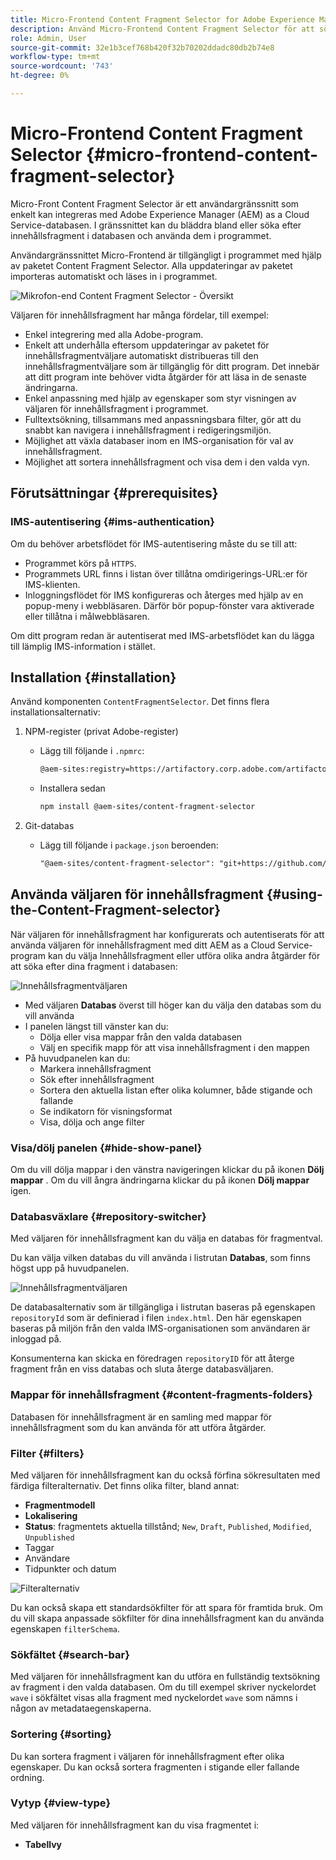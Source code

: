 ```yaml
---
title: Micro-Frontend Content Fragment Selector for Adobe Experience Manager as a Cloud Service
description: Använd Micro-Frontend Content Fragment Selector för att söka, hitta och hämta innehållsfragment från programmet.
role: Admin, User
source-git-commit: 32e1b3cef768b420f32b70202ddadc80db2b74e8
workflow-type: tm+mt
source-wordcount: '743'
ht-degree: 0%

---
```



# Micro-Frontend Content Fragment Selector {#micro-frontend-content-fragment-selector}

Micro-Front Content Fragment Selector är ett användargränssnitt som enkelt kan integreras med Adobe Experience Manager (AEM) as a Cloud Service-databasen. I gränssnittet kan du bläddra bland eller söka efter innehållsfragment i databasen och använda dem i programmet.

Användargränssnittet Micro-Frontend är tillgängligt i programmet med hjälp av paketet Content Fragment Selector. Alla uppdateringar av paketet importeras automatiskt och läses in i programmet.

![Mikrofon-end Content Fragment Selector - Översikt](/help/headless/assets/content-fragment-selector-overview.png)

Väljaren för innehållsfragment har många fördelar, till exempel:

* Enkel integrering med alla Adobe-program.
* Enkelt att underhålla eftersom uppdateringar av paketet för innehållsfragmentväljare automatiskt distribueras till den innehållsfragmentväljare som är tillgänglig för ditt program. Det innebär att ditt program inte behöver vidta åtgärder för att läsa in de senaste ändringarna.
* Enkel anpassning med hjälp av egenskaper som styr visningen av väljaren för innehållsfragment i programmet.
* Fulltextsökning, tillsammans med anpassningsbara filter, gör att du snabbt kan navigera i innehållsfragment i redigeringsmiljön.
* Möjlighet att växla databaser inom en IMS-organisation för val av innehållsfragment.
* Möjlighet att sortera innehållsfragment och visa dem i den valda vyn.

## Förutsättningar {#prerequisites}

### IMS-autentisering {#ims-authentication}

Om du behöver arbetsflödet för IMS-autentisering måste du se till att:

* Programmet körs på `HTTPS`.
* Programmets URL finns i listan över tillåtna omdirigerings-URL:er för IMS-klienten.
* Inloggningsflödet för IMS konfigureras och återges med hjälp av en popup-meny i webbläsaren. Därför bör popup-fönster vara aktiverade eller tillåtna i målwebbläsaren.

Om ditt program redan är autentiserat med IMS-arbetsflödet kan du lägga till lämplig IMS-information i stället.

## Installation {#installation}

Använd komponenten `ContentFragmentSelector`. Det finns flera installationsalternativ:

1. NPM-register (privat Adobe-register)

   * Lägg till följande i `.npmrc`:

     ```html
     @aem-sites:registry=https://artifactory.corp.adobe.com/artifactory/api/npm/npm-aem-sites-release/
     ```

   * Installera sedan

     ```html
     npm install @aem-sites/content-fragment-selector
     ```

1. Git-databas

   * Lägg till följande i `package.json` beroenden:

     ```html
     "@aem-sites/content-fragment-selector": "git+https://github.com/adobe/<your-private-repo-url>.git#version"
     ```

## Använda väljaren för innehållsfragment {#using-the-Content-Fragment-selector}

När väljaren för innehållsfragment har konfigurerats och autentiserats för att använda väljaren för innehållsfragment med ditt AEM as a Cloud Service-program kan du välja Innehållsfragment eller utföra olika andra åtgärder för att söka efter dina fragment i databasen:

![Innehållsfragmentväljaren](/help/headless/assets/content-fragment-selector-using.png)

* Med väljaren **Databas** överst till höger kan du välja den databas som du vill använda
* I panelen längst till vänster kan du:
   * Dölja eller visa mappar från den valda databasen
   * Välj en specifik mapp för att visa innehållsfragment i den mappen
* På huvudpanelen kan du:
   * Markera innehållsfragment
   * Sök efter innehållsfragment
   * Sortera den aktuella listan efter olika kolumner, både stigande och fallande
   * Se indikatorn för visningsformat
   * Visa, dölja och ange filter

### Visa/dölj panelen {#hide-show-panel}

Om du vill dölja mappar i den vänstra navigeringen klickar du på ikonen **Dölj mappar** . Om du vill ångra ändringarna klickar du på ikonen **Dölj mappar** igen.

### Databasväxlare {#repository-switcher}

Med väljaren för innehållsfragment kan du välja en databas för fragmentval.

Du kan välja vilken databas du vill använda i listrutan **Databas**, som finns högst upp på huvudpanelen.

![Innehållsfragmentväljaren](/help/headless/assets/content-fragment-repository-selector.png)

De databasalternativ som är tillgängliga i listrutan baseras på egenskapen `repositoryId` som är definierad i filen `index.html`. Den här egenskapen baseras på miljön från den valda IMS-organisationen som användaren är inloggad på.

Konsumenterna kan skicka en föredragen `repositoryID` för att återge fragment från en viss databas och sluta återge databasväljaren.

### Mappar för innehållsfragment {#content-fragments-folders}

Databasen för innehållsfragment är en samling med mappar för innehållsfragment som du kan använda för att utföra åtgärder.

### Filter {#filters}

Med väljaren för innehållsfragment kan du också förfina sökresultaten med färdiga filteralternativ. Det finns olika filter, bland annat:

* **Fragmentmodell**
* **Lokalisering**
* **Status**: fragmentets aktuella tillstånd; `New`, `Draft`, `Published`, `Modified`, `Unpublished`
* Taggar
* Användare
* Tidpunkter och datum

![Filteralternativ](/help/headless/assets/content-selector-filters.png)

Du kan också skapa ett standardsökfilter för att spara för framtida bruk. Om du vill skapa anpassade sökfilter för dina innehållsfragment kan du använda egenskapen `filterSchema`.

### Sökfältet {#search-bar}

Med väljaren för innehållsfragment kan du utföra en fullständig textsökning av fragment i den valda databasen. Om du till exempel skriver nyckelordet `wave` i sökfältet visas alla fragment med nyckelordet `wave` som nämns i någon av metadataegenskaperna.

### Sortering {#sorting}

Du kan sortera fragment i väljaren för innehållsfragment efter olika egenskaper. Du kan också sortera fragmenten i stigande eller fallande ordning.

### Vytyp {#view-type}

Med väljaren för innehållsfragment kan du visa fragmentet i:

* **Tabellvy**
